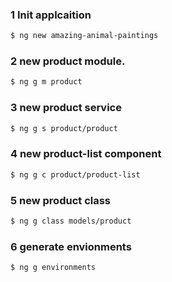 ### 1 Init applcaition
```bash
$ ng new amazing-animal-paintings
```

### 2 new product module.
```bash
$ ng g m product
```

### 3 new product service
```bash
$ ng g s product/product
```

### 4 new product-list component
```bash
$ ng g c product/product-list
```

### 5 new product class
```bash
$ ng g class models/product
```
### 6 generate envionments
```bash
$ ng g environments
```